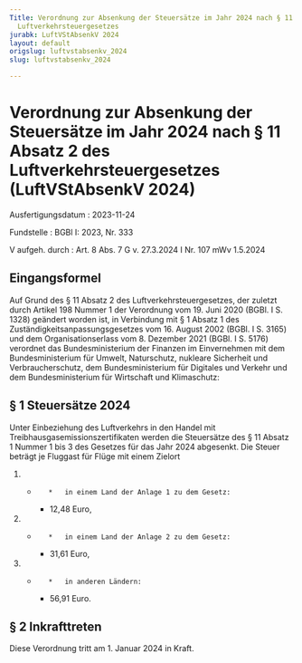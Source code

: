 ```yaml
---
Title: Verordnung zur Absenkung der Steuersätze im Jahr 2024 nach § 11 Absatz 2 des
  Luftverkehrsteuergesetzes
jurabk: LuftVStAbsenkV 2024
layout: default
origslug: luftvstabsenkv_2024
slug: luftvstabsenkv_2024

---
```


# Verordnung zur Absenkung der Steuersätze im Jahr 2024 nach § 11 Absatz 2 des Luftverkehrsteuergesetzes (LuftVStAbsenkV 2024)

Ausfertigungsdatum
:   2023-11-24

Fundstelle
:   BGBl I: 2023, Nr. 333

V aufgeh. durch
:   Art. 8 Abs. 7 G v. 27.3.2024 I Nr. 107 mWv 1.5.2024


## Eingangsformel

Auf Grund des § 11 Absatz 2 des Luftverkehrsteuergesetzes, der zuletzt durch Artikel 198 Nummer 1 der Verordnung vom 19. Juni 2020 (BGBl. I S. 1328) geändert worden ist, in Verbindung mit § 1 Absatz 1 des Zuständigkeitsanpassungsgesetzes vom 16. August 2002 (BGBl. I S. 3165) und dem Organisationserlass vom 8. Dezember 2021 (BGBl. I S. 5176) verordnet das Bundesministerium der Finanzen im Einvernehmen mit dem Bundesministerium für Umwelt, Naturschutz, nukleare Sicherheit und Verbraucherschutz, dem Bundesministerium für Digitales und Verkehr und dem Bundesministerium für Wirtschaft und Klimaschutz:


## § 1 Steuersätze 2024

Unter Einbeziehung des Luftverkehrs in den Handel mit Treibhausgasemissionszertifikaten werden die Steuersätze des § 11 Absatz 1 Nummer 1 bis 3 des Gesetzes für das Jahr 2024 abgesenkt. Die Steuer beträgt je Fluggast für Flüge mit einem Zielort

1.
    *        *   in einem Land der Anlage 1 zu dem Gesetz:

        *   12,48 Euro,





2.
    *        *   in einem Land der Anlage 2 zu dem Gesetz:

        *   31,61 Euro,





3.
    *        *   in anderen Ländern:

        *   56,91 Euro.








## § 2 Inkrafttreten

Diese Verordnung tritt am 1. Januar 2024 in Kraft.

